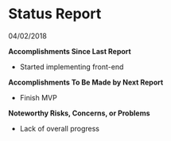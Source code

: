 # Status Report
04/02/2018


**Accomplishments Since Last Report**

- Started implementing front-end

**Accomplishments To Be Made by Next Report**

- Finish MVP

**Noteworthy Risks, Concerns, or Problems**

- Lack of overall progress

